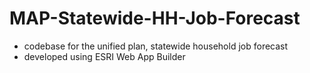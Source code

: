 # MAP-Statewide-HH-Job-Forecast
- codebase for the unified plan, statewide household job forecast
- developed using ESRI Web App Builder
